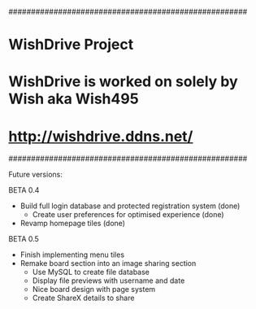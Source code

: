 #####################################################
#                 WishDrive Project                 #
# WishDrive is worked on solely by Wish aka Wish495 #
#             http://wishdrive.ddns.net/            #
#####################################################

Future versions:

BETA 0.4
- Build full login database and protected registration system (done)
  - Create user preferences for optimised experience (done)
- Revamp homepage tiles (done)

BETA 0.5
- Finish implementing menu tiles
- Remake board section into an image sharing section
  - Use MySQL to create file database
  - Display file previews with username and date
  - Nice board design with page system
  - Create ShareX details to share
